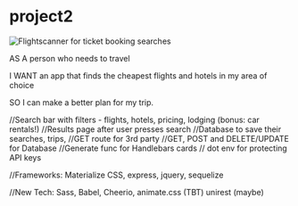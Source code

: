 # project2

![Flightscanner](https://rapidapi.com/skyscanner/api/skyscanner-flight-search/endpoints) for ticket booking searches

AS A person who needs to travel

I WANT an app that finds the cheapest flights and hotels in my area of choice

SO I can make a better plan for my trip.

//Search bar with filters - flights, hotels, pricing, lodging (bonus: car rentals!)
//Results page after user presses search
//Database to save their searches, trips,
//GET route for 3rd party
//GET, POST and DELETE/UPDATE for Database
//Generate func for Handlebars cards
// dot env for protecting API keys

//Frameworks: Materialize CSS, express, jquery, sequelize

//New Tech:
Sass, Babel, Cheerio, animate.css (TBT)
unirest (maybe)
